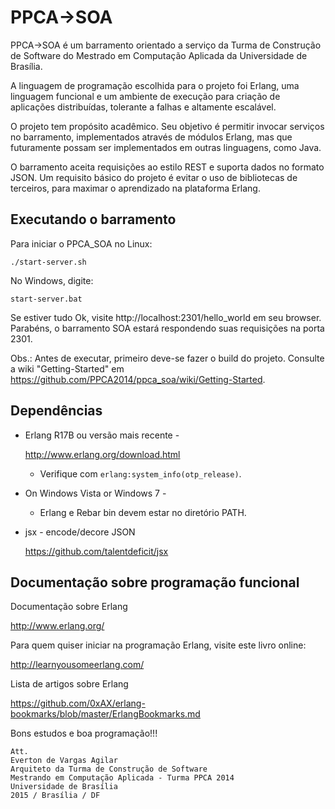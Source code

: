 # PPCA->SOA

PPCA->SOA é um barramento orientado a serviço da Turma de Construção de Software do Mestrado em Computação Aplicada da Universidade de Brasília.

A linguagem de programação escolhida para o projeto foi Erlang, uma linguagem funcional e um ambiente de execução para criação de aplicações distribuídas, tolerante a falhas e altamente escalável.

O projeto tem propósito acadêmico. Seu objetivo é permitir invocar serviços no barramento, implementados através de módulos Erlang, mas que futuramente possam ser implementados em outras linguagens, como Java. 

O barramento aceita requisições ao estilo REST e suporta dados no formato JSON. Um requisito básico do projeto é evitar o uso de bibliotecas de terceiros, para maximar o aprendizado na plataforma Erlang.


Executando o barramento
-----------------------

Para iniciar o PPCA_SOA no Linux:

```console
./start-server.sh
```

No Windows, digite:

```console
start-server.bat
```

Se estiver tudo Ok, visite http://localhost:2301/hello_world em seu browser. Parabéns, o barramento SOA estará respondendo suas requisições na porta 2301.

Obs.: Antes de executar, primeiro deve-se fazer o build do projeto. Consulte a wiki "Getting-Started" em <https://github.com/PPCA2014/ppca_soa/wiki/Getting-Started>.


Dependências
------------

* Erlang R17B ou versão mais recente -

    <http://www.erlang.org/download.html>

  * Verifique com `erlang:system_info(otp_release)`.


* On Windows Vista or Windows 7 -

  * Erlang e Rebar bin devem estar no diretório PATH.


* jsx - encode/decore JSON

    <https://github.com/talentdeficit/jsx>


Documentação sobre programação funcional
-----------------------------------------

Documentação sobre Erlang

<http://www.erlang.org/>

Para quem quiser iniciar na programação Erlang, visite este livro online:

<http://learnyousomeerlang.com/>

Lista de artigos sobre Erlang

<https://github.com/0xAX/erlang-bookmarks/blob/master/ErlangBookmarks.md>


Bons estudos e boa programação!!!

```
Att.
Everton de Vargas Agilar
Arquiteto da Turma de Construção de Software
Mestrando em Computação Aplicada - Turma PPCA 2014
Universidade de Brasília
2015 / Brasília / DF
```

